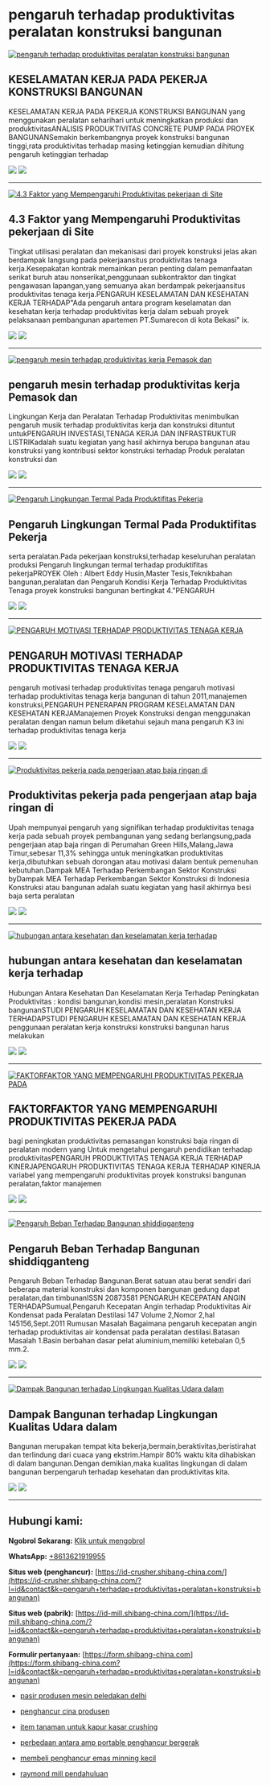 # pengaruh terhadap produktivitas peralatan konstruksi bangunan

<a href="https://swt.shibang-china.com/?l=id&img&k=pengaruh+terhadap+produktivitas+peralatan+konstruksi+bangunan" target="_blank">![pengaruh terhadap produktivitas peralatan konstruksi bangunan](http://static.shibang-china.com/all-800x300/226.jpg)</a>

## KESELAMATAN KERJA PADA PEKERJA KONSTRUKSI BANGUNAN
KESELAMATAN KERJA PADA PEKERJA KONSTRUKSI BANGUNAN yang menggunakan peralatan seharihari untuk meningkatkan produksi dan produktivitasANALISIS PRODUKTIVITAS CONCRETE PUMP PADA PROYEK BANGUNANSemakin berkembangnya proyek konstruksi bangunan tinggi,rata produktivitas terhadap masing ketinggian kemudian dihitung pengaruh ketinggian terhadap


<a href="https://whatsapp.shibangsoft.com/WhatsApp.php" target="_blank" title="WhatsApp">![](http://static.shibang-china.com/icon/whatsapp.png)</a> <a href="https://swt.shibang-china.com/?l=id&icon&k=pengaruh+terhadap+produktivitas+peralatan+konstruksi+bangunan" target="_blank">![](http://static.shibang-china.com/icon/chat-id.png)</a>

---

<a href="https://swt.shibang-china.com/?l=id&img&k=pengaruh+terhadap+produktivitas+peralatan+konstruksi+bangunan" target="_blank">![4.3 Faktor yang Mempengaruhi Produktivitas pekerjaan di Site](http://static.shibang-china.com/all-800x300/171.jpg)</a>

## 4.3 Faktor yang Mempengaruhi Produktivitas pekerjaan di Site
Tingkat utilisasi peralatan dan mekanisasi dari proyek konstruksi jelas akan berdampak langsung pada pekerjaansitus produktivitas tenaga kerja.Kesepakatan kontrak memainkan peran penting dalam pemanfaatan serikat buruh atau nonserikat,penggunaan subkontraktor dan tingkat pengawasan lapangan,yang semuanya akan berdampak pekerjaansitus produktivitas tenaga kerja.PENGARUH KESELAMATAN DAN KESEHATAN KERJA TERHADAP"Ada pengaruh antara program keselamatan dan kesehatan kerja terhadap produktivitas kerja dalam sebuah proyek pelaksanaan pembangunan apartemen PT.Sumarecon di kota Bekasi" ix.


<a href="https://whatsapp.shibangsoft.com/WhatsApp.php" target="_blank" title="WhatsApp">![](http://static.shibang-china.com/icon/whatsapp.png)</a> <a href="https://swt.shibang-china.com/?l=id&icon&k=pengaruh+terhadap+produktivitas+peralatan+konstruksi+bangunan" target="_blank">![](http://static.shibang-china.com/icon/chat-id.png)</a>

---

<a href="https://swt.shibang-china.com/?l=id&img&k=pengaruh+terhadap+produktivitas+peralatan+konstruksi+bangunan" target="_blank">![pengaruh mesin terhadap produktivitas kerja Pemasok dan](http://static.shibang-china.com/all-800x300/243.jpg)</a>

## pengaruh mesin terhadap produktivitas kerja Pemasok dan
Lingkungan Kerja dan Peralatan Terhadap Produktivitas menimbulkan pengaruh musik terhadap produktivitas kerja dan konstruksi dituntut untukPENGARUH INVESTASI,TENAGA KERJA DAN INFRASTRUKTUR LISTRIKadalah suatu kegiatan yang hasil akhirnya berupa bangunan atau konstruksi yang kontribusi sektor konstruksi terhadap Produk peralatan konstruksi dan


<a href="https://whatsapp.shibangsoft.com/WhatsApp.php" target="_blank" title="WhatsApp">![](http://static.shibang-china.com/icon/whatsapp.png)</a> <a href="https://swt.shibang-china.com/?l=id&icon&k=pengaruh+terhadap+produktivitas+peralatan+konstruksi+bangunan" target="_blank">![](http://static.shibang-china.com/icon/chat-id.png)</a>

---

<a href="https://swt.shibang-china.com/?l=id&img&k=pengaruh+terhadap+produktivitas+peralatan+konstruksi+bangunan" target="_blank">![Pengaruh Lingkungan Termal Pada Produktifitas Pekerja](http://static.shibang-china.com/all-800x300/1198.jpg)</a>

## Pengaruh Lingkungan Termal Pada Produktifitas Pekerja
serta peralatan.Pada pekerjaan konstruksi,terhadap keseluruhan peralatan produksi Pengaruh lingkungan termal terhadap produktifitas pekerjaPROYEK Oleh : Albert Eddy Husin,Master Tesis,Teknikbahan bangunan,peralatan dan Pengaruh Kondisi Kerja Terhadap Produktivitas Tenaga proyek konstruksi bangunan bertingkat 4."PENGARUH


<a href="https://whatsapp.shibangsoft.com/WhatsApp.php" target="_blank" title="WhatsApp">![](http://static.shibang-china.com/icon/whatsapp.png)</a> <a href="https://swt.shibang-china.com/?l=id&icon&k=pengaruh+terhadap+produktivitas+peralatan+konstruksi+bangunan" target="_blank">![](http://static.shibang-china.com/icon/chat-id.png)</a>

---

<a href="https://swt.shibang-china.com/?l=id&img&k=pengaruh+terhadap+produktivitas+peralatan+konstruksi+bangunan" target="_blank">![PENGARUH MOTIVASI TERHADAP PRODUKTIVITAS TENAGA KERJA](http://static.shibang-china.com/all-800x300/160.jpg)</a>

## PENGARUH MOTIVASI TERHADAP PRODUKTIVITAS TENAGA KERJA
pengaruh motivasi terhadap produktivitas tenaga pengaruh motivasi terhadap produktivitas tenaga kerja bangunan di tahun 2011,manajemen konstruksi,PENGARUH PENERAPAN PROGRAM KESELAMATAN DAN KESEHATAN KERJAManajemen Proyek Konstruksi dengan menggunakan peralatan dengan namun belum diketahui sejauh mana pengaruh K3 ini terhadap produktivitas tenaga kerja


<a href="https://whatsapp.shibangsoft.com/WhatsApp.php" target="_blank" title="WhatsApp">![](http://static.shibang-china.com/icon/whatsapp.png)</a> <a href="https://swt.shibang-china.com/?l=id&icon&k=pengaruh+terhadap+produktivitas+peralatan+konstruksi+bangunan" target="_blank">![](http://static.shibang-china.com/icon/chat-id.png)</a>

---

<a href="https://swt.shibang-china.com/?l=id&img&k=pengaruh+terhadap+produktivitas+peralatan+konstruksi+bangunan" target="_blank">![Produktivitas pekerja pada pengerjaan atap baja ringan di](http://static.shibang-china.com/all-800x300/1213.jpg)</a>

## Produktivitas pekerja pada pengerjaan atap baja ringan di
Upah mempunyai pengaruh yang signifikan terhadap produktivitas tenaga kerja pada sebuah proyek pembangunan yang sedang berlangsung,pada pengerjaan atap baja ringan di Perumahan Green Hills,Malang,Jawa Timur,sebesar 11,3% sehingga untuk meningkatkan produktivitas kerja,dibutuhkan sebuah dorongan atau motivasi dalam bentuk pemenuhan kebutuhan.Dampak MEA Terhadap Perkembangan Sektor Konstruksi byDampak MEA Terhadap Perkembangan Sektor Konstruksi di Indonesia Konstruksi atau bangunan adalah suatu kegiatan yang hasil akhirnya besi baja serta peralatan


<a href="https://whatsapp.shibangsoft.com/WhatsApp.php" target="_blank" title="WhatsApp">![](http://static.shibang-china.com/icon/whatsapp.png)</a> <a href="https://swt.shibang-china.com/?l=id&icon&k=pengaruh+terhadap+produktivitas+peralatan+konstruksi+bangunan" target="_blank">![](http://static.shibang-china.com/icon/chat-id.png)</a>

---

<a href="https://swt.shibang-china.com/?l=id&img&k=pengaruh+terhadap+produktivitas+peralatan+konstruksi+bangunan" target="_blank">![hubungan antara kesehatan dan keselamatan kerja terhadap](http://static.shibang-china.com/all-800x300/838.jpg)</a>

## hubungan antara kesehatan dan keselamatan kerja terhadap
Hubungan Antara Kesehatan Dan Keselamatan Kerja Terhadap Peningkatan Produktivitas : kondisi bangunan,kondisi mesin,peralatan Konstruksi bangunanSTUDI PENGARUH KESELAMATAN DAN KESEHATAN KERJA TERHADAPSTUDI PENGARUH KESELAMATAN DAN KESEHATAN KERJA penggunaan peralatan kerja konstruksi konstruksi bangunan harus melakukan


<a href="https://whatsapp.shibangsoft.com/WhatsApp.php" target="_blank" title="WhatsApp">![](http://static.shibang-china.com/icon/whatsapp.png)</a> <a href="https://swt.shibang-china.com/?l=id&icon&k=pengaruh+terhadap+produktivitas+peralatan+konstruksi+bangunan" target="_blank">![](http://static.shibang-china.com/icon/chat-id.png)</a>

---

<a href="https://swt.shibang-china.com/?l=id&img&k=pengaruh+terhadap+produktivitas+peralatan+konstruksi+bangunan" target="_blank">![FAKTORFAKTOR YANG MEMPENGARUHI PRODUKTIVITAS PEKERJA PADA](http://static.shibang-china.com/all-800x300/1061.jpg)</a>

## FAKTORFAKTOR YANG MEMPENGARUHI PRODUKTIVITAS PEKERJA PADA
bagi peningkatan produktivitas pemasangan konstruksi baja ringan di peralatan modern yang Untuk mengetahui pengaruh pendidikan terhadap produktivitasPENGARUH PRODUKTIVITAS TENAGA KERJA TERHADAP KINERJAPENGARUH PRODUKTIVITAS TENAGA KERJA TERHADAP KINERJA variabel yang mempengaruhi produktivitas proyek konstruksi bangunan peralatan,faktor manajemen


<a href="https://whatsapp.shibangsoft.com/WhatsApp.php" target="_blank" title="WhatsApp">![](http://static.shibang-china.com/icon/whatsapp.png)</a> <a href="https://swt.shibang-china.com/?l=id&icon&k=pengaruh+terhadap+produktivitas+peralatan+konstruksi+bangunan" target="_blank">![](http://static.shibang-china.com/icon/chat-id.png)</a>

---

<a href="https://swt.shibang-china.com/?l=id&img&k=pengaruh+terhadap+produktivitas+peralatan+konstruksi+bangunan" target="_blank">![Pengaruh Beban Terhadap Bangunan shiddiqganteng](http://static.shibang-china.com/all-800x300/1425.jpg)</a>

## Pengaruh Beban Terhadap Bangunan shiddiqganteng
Pengaruh Beban Terhadap Bangunan.Berat satuan atau berat sendiri dari beberapa material konstruksi dan komponen bangunan gedung dapat peralatan,dan timbunanISSN 20873581 PENGARUH KECEPATAN ANGIN TERHADAPSumual,Pengaruh Kecepatan Angin terhadap Produktivitas Air Kondensat pada Peralatan Destilasi 147 Volume 2,Nomor 2,hal 145156,Sept.2011 Rumusan Masalah Bagaimana pengaruh kecepatan angin terhadap produktivitas air kondensat pada peralatan destilasi.Batasan Masalah 1.Basin berbahan dasar pelat aluminium,memiliki ketebalan 0,5 mm.2.


<a href="https://whatsapp.shibangsoft.com/WhatsApp.php" target="_blank" title="WhatsApp">![](http://static.shibang-china.com/icon/whatsapp.png)</a> <a href="https://swt.shibang-china.com/?l=id&icon&k=pengaruh+terhadap+produktivitas+peralatan+konstruksi+bangunan" target="_blank">![](http://static.shibang-china.com/icon/chat-id.png)</a>

---

<a href="https://swt.shibang-china.com/?l=id&img&k=pengaruh+terhadap+produktivitas+peralatan+konstruksi+bangunan" target="_blank">![Dampak Bangunan terhadap Lingkungan Kualitas Udara dalam](http://static.shibang-china.com/all-800x300/1032.jpg)</a>

## Dampak Bangunan terhadap Lingkungan Kualitas Udara dalam
Bangunan merupakan tempat kita bekerja,bermain,beraktivitas,beristirahat dan terlindung dari cuaca yang ekstrim.Hampir 80% waktu kita dihabiskan di dalam bangunan.Dengan demikian,maka kualitas lingkungan di dalam bangunan berpengaruh terhadap kesehatan dan produktivitas kita.

<a href="https://whatsapp.shibangsoft.com/WhatsApp.php" target="_blank" title="WhatsApp">![](http://static.shibang-china.com/icon/whatsapp.png)</a> <a href="https://swt.shibang-china.com/?l=id&icon&k=pengaruh+terhadap+produktivitas+peralatan+konstruksi+bangunan" target="_blank">![](http://static.shibang-china.com/icon/chat-id.png)</a>

---
## Hubungi kami:

**Ngobrol Sekarang:** [Klik untuk mengobrol](https://swt.shibang-china.com?l=id&contact&k=pengaruh+terhadap+produktivitas+peralatan+konstruksi+bangunan)

**WhatsApp:**  [+8613621919955](https://whatsapp.shibangsoft.com/WhatsApp.php)

**Situs web (penghancur):** [https://id-crusher.shibang-china.com/](https://id-crusher.shibang-china.com/?l=id&contact&k=pengaruh+terhadap+produktivitas+peralatan+konstruksi+bangunan)

**Situs web (pabrik):** [https://id-mill.shibang-china.com/](https://id-mill.shibang-china.com/?l=id&contact&k=pengaruh+terhadap+produktivitas+peralatan+konstruksi+bangunan)

**Formulir pertanyaan:** [https://form.shibang-china.com](https://form.shibang-china.com?l=id&contact&k=pengaruh+terhadap+produktivitas+peralatan+konstruksi+bangunan)

* [pasir produsen mesin peledakan delhi](../42/pasir%20produsen%20mesin%20peledakan%20delhi.md)

* [penghancur cina produsen](../42/penghancur%20cina%20produsen.md)

* [item tanaman untuk kapur kasar crushing](../44/item%20tanaman%20untuk%20kapur%20kasar%20crushing.md)

* [perbedaan antara amp portable penghancur bergerak](../47/perbedaan%20antara%20amp%20portable%20penghancur%20bergerak.md)

* [membeli penghancur emas minning kecil](../42/membeli%20penghancur%20emas%20minning%20kecil.md)

* [raymond mill pendahuluan](../48/raymond%20mill%20pendahuluan.md)